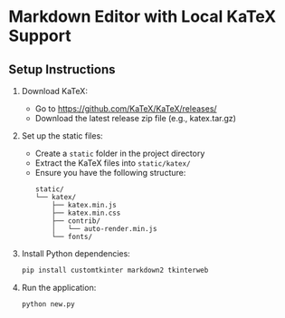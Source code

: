 # Markdown Editor with Local KaTeX Support

## Setup Instructions

1. Download KaTeX:
   - Go to https://github.com/KaTeX/KaTeX/releases/
   - Download the latest release zip file (e.g., katex.tar.gz)

2. Set up the static files:
   - Create a `static` folder in the project directory
   - Extract the KaTeX files into `static/katex/`
   - Ensure you have the following structure:
     ```
     static/
     └── katex/
         ├── katex.min.js
         ├── katex.min.css
         ├── contrib/
         │   └── auto-render.min.js
         └── fonts/
     ```

3. Install Python dependencies:
   ```bash
   pip install customtkinter markdown2 tkinterweb
   ```

4. Run the application:
   ```bash
   python new.py
   ```